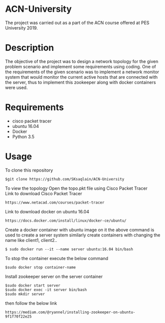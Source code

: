 # ACN-University
The project was carried out as a part of the ACN course offered at PES University 2019.

# Description 
The objective of the project was to design a network topology for the given problem scenario and implement some requirements using coding.
One of the requirements of the given scenario was to implement a network monitor system that would monitor the current active hosts that are connected with the server, thus to implement this zookeeper along with docker containers were used.

# Requirements
* cisco packet tracer 
* ubuntu 16.04 
* Docker
* Python 3.5


# Usage 
To clone this repository
```
$git clone https://github.com/SKsaqlain/ACN-University
```
To view the topology Open the topo.pkt file using Cisco Packet Tracer
<br/>Link to download Cisco Packet Tracer
```
https://www.netacad.com/courses/packet-tracer
```
Link to download docker on ubuntu 16.04
```
https://docs.docker.com/install/linux/docker-ce/ubuntu/
```
Create a docker container with ubuntu  image on it
the above command is used to create a server system similarly create containers with changing the name like client1, client2..
```
$ sudo docker run --it --name server ubuntu:16.04 bin/bash 
```
To stop the container execute the below command
```
$sudo docker stop container-name
```
Install zookeeper server on the server container 
```
$sudo docker start server
$sudo docker exec -it server bin/bash
$sudo mkdir server
```
then follow the  below link
```
https://medium.com/@ryannel/installing-zookeeper-on-ubuntu-9f1f70f22e25
```
